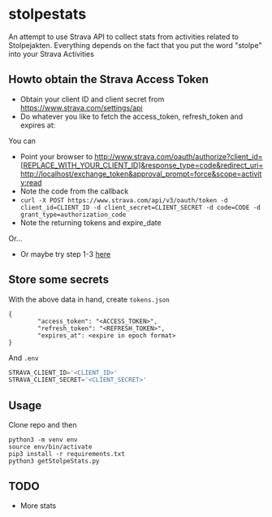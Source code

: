 # stolpestats
An attempt to use Strava API to collect stats from activities related to Stolpejakten. Everything depends on the fact that you put the word "stolpe" into your Strava Activities

## Howto obtain the Strava Access Token
- Obtain your client ID and client secret from https://www.strava.com/settings/api
- Do whatever you like to fetch the access_token, refresh_token and expires at:

You can
- Point your browser to http://www.strava.com/oauth/authorize?client_id=[REPLACE_WITH_YOUR_CLIENT_ID]&response_type=code&redirect_uri=http://localhost/exchange_token&approval_prompt=force&scope=activity:read
- Note the code from the callback
- `curl -X POST https://www.strava.com/api/v3/oauth/token -d client_id=CLIENT_ID -d client_secret=CLIENT_SECRET -d code=CODE -d grant_type=authorization_code`
- Note the returning tokens and expire_date

Or... 
- Or maybe try step 1-3 [here](https://stravalib.readthedocs.io/en/stable/get-started/authenticate-with-strava.html)

## Store some secrets
With the above data in hand, create `tokens.json`
~~~
{
        "access_token": "<ACCESS_TOKEN>",
        "refresh_token": "<REFRESH_TOKEN>",
        "expires_at": <expire in epoch format>
}
~~~
And `.env`
~~~python
STRAVA_CLIENT_ID='<CLIENT_ID>'
STRAVA_CLIENT_SECRET='<CLIENT_SECRET>'
~~~

## Usage
Clone repo and then
~~~
python3 -m venv env
source env/bin/activate
pip3 install -r requirements.txt
python3 getStolpeStats.py
~~~


## TODO
- More stats
